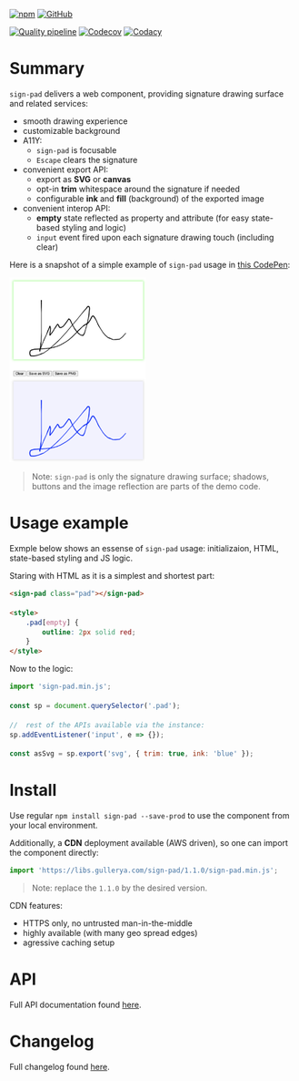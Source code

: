 [![npm](https://img.shields.io/npm/v/sign-pad.svg?label=npm%20sign-pad)](https://www.npmjs.com/package/sign-pad)
[![GitHub](https://img.shields.io/github/license/gullerya/sign-pad.svg)](https://github.com/gullerya/sign-pad)

[![Quality pipeline](https://github.com/gullerya/sign-pad/actions/workflows/quality.yml/badge.svg)](https://github.com/gullerya/sign-pad/actions/workflows/quality.yml)
[![Codecov](https://img.shields.io/codecov/c/github/gullerya/sign-pad/main.svg)](https://codecov.io/gh/gullerya/sign-pad/branch/main)
[![Codacy](https://img.shields.io/codacy/grade/375f658061bf4150b8a9125b5fe460ae.svg?logo=codacy)](https://app.codacy.com/gh/gullerya/sign-pad/dashboard)

# Summary

`sign-pad` delivers a web component, providing signature drawing surface and related services:
- smooth drawing experience
- customizable background
- A11Y:
	- `sign-pad` is focusable
	- `Escape` clears the signature
- convenient export API:
	- export as **SVG** or **canvas**
	- opt-in **trim** whitespace around the signature if needed
	- configurable **ink** and **fill** (background) of the exported image
- convenient interop API:
	- **empty** state reflected as property and attribute (for easy state-based styling and logic)
	- `input` event fired upon each signature drawing touch (including clear)

Here is a snapshot of a simple example of `sign-pad` usage in [this CodePen](https://codepen.io/gullerya/pen/ZEBbGeO):

<img src="docs/images/example.png" alt="sign-pad example" width="240px"/>

> Note: `sign-pad` is only the signature drawing surface; shadows, buttons and the image reflection are parts of the demo code.

# Usage example

Exmple below shows an essense of `sign-pad` usage: initializaion, HTML, state-based styling and JS logic.

Staring with HTML as it is a simplest and shortest part:
```html
<sign-pad class="pad"></sign-pad>

<style>
	.pad[empty] {
		outline: 2px solid red;
	}
</style>
```

Now to the logic:

```js
import 'sign-pad.min.js';

const sp = document.querySelector('.pad');

//	rest of the APIs available via the instance:
sp.addEventListener('input', e => {});

const asSvg = sp.export('svg', { trim: true, ink: 'blue' });
```

# Install

Use regular `npm install sign-pad --save-prod` to use the component from your local environment.

Additionally, a **CDN** deployment available (AWS driven), so one can import the component directly:
```js
import 'https://libs.gullerya.com/sign-pad/1.1.0/sign-pad.min.js';
```

> Note: replace the `1.1.0` by the desired version.

CDN features:
- HTTPS only, no untrusted man-in-the-middle
- highly available (with many geo spread edges)
- agressive caching setup

# API

Full API documentation found [here](docs/api.md).

# Changelog

Full changelog found [here](docs/changelog.md).
